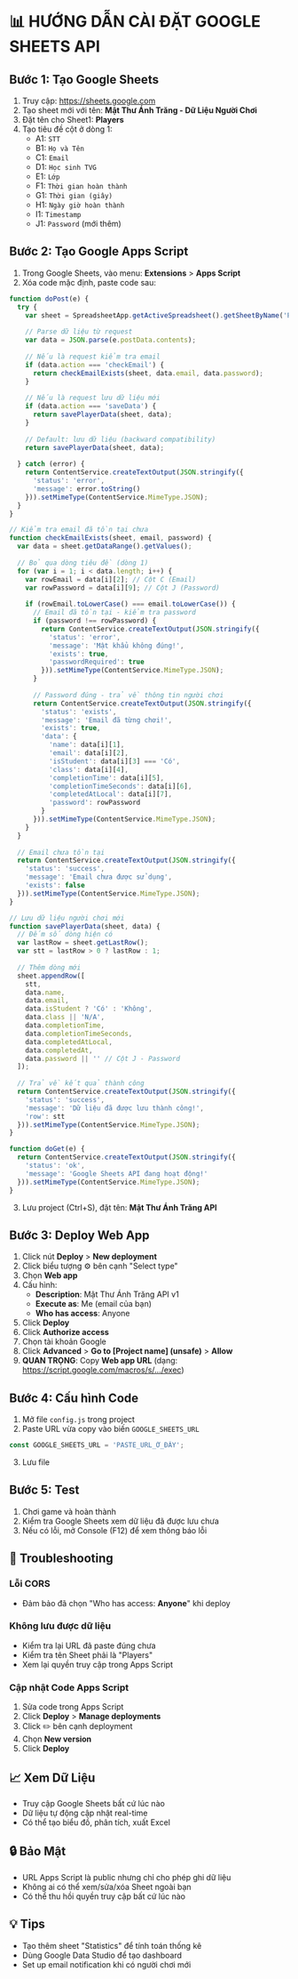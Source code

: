 # 📊 HƯỚNG DẪN CÀI ĐẶT GOOGLE SHEETS API

## Bước 1: Tạo Google Sheets
1. Truy cập: https://sheets.google.com
2. Tạo sheet mới với tên: **Mật Thư Ánh Trăng - Dữ Liệu Người Chơi**
3. Đặt tên cho Sheet1: **Players**
4. Tạo tiêu đề cột ở dòng 1:
   - A1: `STT`
   - B1: `Họ và Tên`
   - C1: `Email`
   - D1: `Học sinh TVG`
   - E1: `Lớp`
   - F1: `Thời gian hoàn thành`
   - G1: `Thời gian (giây)`
   - H1: `Ngày giờ hoàn thành`
   - I1: `Timestamp`
   - J1: `Password` (mới thêm)

## Bước 2: Tạo Google Apps Script
1. Trong Google Sheets, vào menu: **Extensions** > **Apps Script**
2. Xóa code mặc định, paste code sau:

```javascript
function doPost(e) {
  try {
    var sheet = SpreadsheetApp.getActiveSpreadsheet().getSheetByName('Players');
    
    // Parse dữ liệu từ request
    var data = JSON.parse(e.postData.contents);
    
    // Nếu là request kiểm tra email
    if (data.action === 'checkEmail') {
      return checkEmailExists(sheet, data.email, data.password);
    }
    
    // Nếu là request lưu dữ liệu mới
    if (data.action === 'saveData') {
      return savePlayerData(sheet, data);
    }
    
    // Default: lưu dữ liệu (backward compatibility)
    return savePlayerData(sheet, data);
    
  } catch (error) {
    return ContentService.createTextOutput(JSON.stringify({
      'status': 'error',
      'message': error.toString()
    })).setMimeType(ContentService.MimeType.JSON);
  }
}

// Kiểm tra email đã tồn tại chưa
function checkEmailExists(sheet, email, password) {
  var data = sheet.getDataRange().getValues();
  
  // Bỏ qua dòng tiêu đề (dòng 1)
  for (var i = 1; i < data.length; i++) {
    var rowEmail = data[i][2]; // Cột C (Email)
    var rowPassword = data[i][9]; // Cột J (Password)
    
    if (rowEmail.toLowerCase() === email.toLowerCase()) {
      // Email đã tồn tại - kiểm tra password
      if (password !== rowPassword) {
        return ContentService.createTextOutput(JSON.stringify({
          'status': 'error',
          'message': 'Mật khẩu không đúng!',
          'exists': true,
          'passwordRequired': true
        })).setMimeType(ContentService.MimeType.JSON);
      }
      
      // Password đúng - trả về thông tin người chơi
      return ContentService.createTextOutput(JSON.stringify({
        'status': 'exists',
        'message': 'Email đã từng chơi!',
        'exists': true,
        'data': {
          'name': data[i][1],
          'email': data[i][2],
          'isStudent': data[i][3] === 'Có',
          'class': data[i][4],
          'completionTime': data[i][5],
          'completionTimeSeconds': data[i][6],
          'completedAtLocal': data[i][7],
          'password': rowPassword
        }
      })).setMimeType(ContentService.MimeType.JSON);
    }
  }
  
  // Email chưa tồn tại
  return ContentService.createTextOutput(JSON.stringify({
    'status': 'success',
    'message': 'Email chưa được sử dụng',
    'exists': false
  })).setMimeType(ContentService.MimeType.JSON);
}

// Lưu dữ liệu người chơi mới
function savePlayerData(sheet, data) {
  // Đếm số dòng hiện có
  var lastRow = sheet.getLastRow();
  var stt = lastRow > 0 ? lastRow : 1;
  
  // Thêm dòng mới
  sheet.appendRow([
    stt,
    data.name,
    data.email,
    data.isStudent ? 'Có' : 'Không',
    data.class || 'N/A',
    data.completionTime,
    data.completionTimeSeconds,
    data.completedAtLocal,
    data.completedAt,
    data.password || '' // Cột J - Password
  ]);
  
  // Trả về kết quả thành công
  return ContentService.createTextOutput(JSON.stringify({
    'status': 'success',
    'message': 'Dữ liệu đã được lưu thành công!',
    'row': stt
  })).setMimeType(ContentService.MimeType.JSON);
}

function doGet(e) {
  return ContentService.createTextOutput(JSON.stringify({
    'status': 'ok',
    'message': 'Google Sheets API đang hoạt động!'
  })).setMimeType(ContentService.MimeType.JSON);
}
```

3. Lưu project (Ctrl+S), đặt tên: **Mật Thư Ánh Trăng API**

## Bước 3: Deploy Web App
1. Click nút **Deploy** > **New deployment**
2. Click biểu tượng ⚙️ bên cạnh "Select type"
3. Chọn **Web app**
4. Cấu hình:
   - **Description**: Mật Thư Ánh Trăng API v1
   - **Execute as**: Me (email của bạn)
   - **Who has access**: Anyone
5. Click **Deploy**
6. Click **Authorize access**
7. Chọn tài khoản Google
8. Click **Advanced** > **Go to [Project name] (unsafe)** > **Allow**
9. **QUAN TRỌNG**: Copy **Web app URL** (dạng: https://script.google.com/macros/s/.../exec)

## Bước 4: Cấu hình Code
1. Mở file `config.js` trong project
2. Paste URL vừa copy vào biến `GOOGLE_SHEETS_URL`

```javascript
const GOOGLE_SHEETS_URL = 'PASTE_URL_Ở_ĐÂY';
```

3. Lưu file

## Bước 5: Test
1. Chơi game và hoàn thành
2. Kiểm tra Google Sheets xem dữ liệu đã được lưu chưa
3. Nếu có lỗi, mở Console (F12) để xem thông báo lỗi

## 🔧 Troubleshooting

### Lỗi CORS
- Đảm bảo đã chọn "Who has access: **Anyone**" khi deploy

### Không lưu được dữ liệu
- Kiểm tra lại URL đã paste đúng chưa
- Kiểm tra tên Sheet phải là "Players"
- Xem lại quyền truy cập trong Apps Script

### Cập nhật Code Apps Script
1. Sửa code trong Apps Script
2. Click **Deploy** > **Manage deployments**
3. Click ✏️ bên cạnh deployment
4. Chọn **New version**
5. Click **Deploy**

## 📈 Xem Dữ Liệu
- Truy cập Google Sheets bất cứ lúc nào
- Dữ liệu tự động cập nhật real-time
- Có thể tạo biểu đồ, phân tích, xuất Excel

## 🔒 Bảo Mật
- URL Apps Script là public nhưng chỉ cho phép ghi dữ liệu
- Không ai có thể xem/sửa/xóa Sheet ngoài bạn
- Có thể thu hồi quyền truy cập bất cứ lúc nào

## 💡 Tips
- Tạo thêm sheet "Statistics" để tính toán thống kê
- Dùng Google Data Studio để tạo dashboard
- Set up email notification khi có người chơi mới
